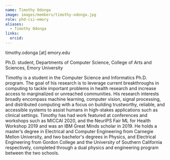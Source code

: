 ```yaml
---
name: Timothy Odonga
image: images/members/timothy-odonga.jpg
role: phd-csi-emory
aliases:
  - Timothy Odonga
links:
  orcid:
---
```


timothy.odonga [at] emory.edu

Ph.D. student, Departments of Computer Science, College of Arts and Sciences, Emory University

Timothy is a student in the Computer Science and Informatics Ph.D. program. The goal of his research is to leverage current breakthroughs in computing to tackle important problems in health research and increase access to marginalized or unreached communities. His research interests broadly encompass machine learning, computer vision, signal processing, and distributed computing with a focus on building trustworthy, reliable, and accessible systems to assist humans in high-stakes applications such as clinical settings. Timothy has had work featured at conferences and workshops such as MICCAI 2020, and the NeurIPS Fair ML for Health Workshop 2019 and was an IBM Great Minds scholar in 2019. He holds a master’s degree in Electrical and Computer Engineering from Carnegie Mellon University, and two bachelor's degrees in Physics, and Electrical Engineering from Gordon College and the University of Southern California respectively, completed through a dual physics and engineering program between the two schools.